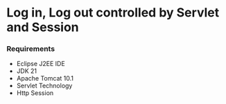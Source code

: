 # Log in, Log out controlled by Servlet and Session
### Requirements
* Eclipse J2EE IDE
* JDK 21
* Apache Tomcat 10.1
* Servlet Technology
* Http Session